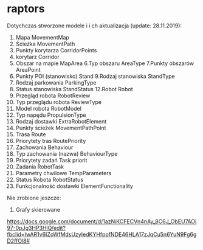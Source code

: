 # raptors
Dotychczas stworzone modele i i ch aktualizacja (update: 28.11.2019):
1. Mapa MovementMap
2. Ścieżka MovementPath
3. Punkty korytarza CorridorPoints
4. korytarz Corridor
5. Obszar na mapie MapArea
6.Typ obszaru AreaType
7.Punkty obszarów AreaPoint
8. Punkty POI (stanowisko) Stand
9.Rodzaj stanowiska StandType
10. Rodzaj parkowania ParkingType
11. Status stanowiska StandStatus
12.Robot Robot
13. Przegląd robota RobotReview
14. Typ przeglądu robota ReviewType
15. Model robota RobotModel
16. Typ napędu PropulsionType
17. Rodzaj dostawki ExtraRobotElement
18. Punkty ścieżek MovementPathPoint
19. Trasa Route
20. Priorytety tras RoutePriority
21. Zachowania Behaviour
22. Typ zachowania (nazwa) BehaviourType
23. Priorytety zadań Task priorit
24. Zadania RobotTask
25. Parametry chwilowe TempParameters
26. Status Robota RobotStatus
27. Funkcjonalność dostawki ElementFunctionality

Nie zrobione jeszcze:
1. Grafy skierowane


https://docs.google.com/document/d/1azNiKCFECVn4nAy_8C6J_ObEU7AOi97-0pJg3HP3HlQ/edit?fbclid=IwAR1v6IZoWfMdsUzyIedKYHfppfNDE46HLA17zJqCu5n6YuN9Fg6gD2ffOl8#
